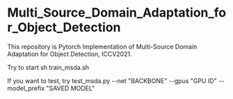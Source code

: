 # Multi_Source_Domain_Adaptation_for_Object_Detection
This repository is Pytorch Implementation of Multi-Source Domain Adaptation for Object Detection, ICCV2021.

Try to start sh train_msda.sh

If you want to test, try test_msda.py --net "BACKBONE" --gpus "GPU ID" --model_prefix "SAVED MODEL"

